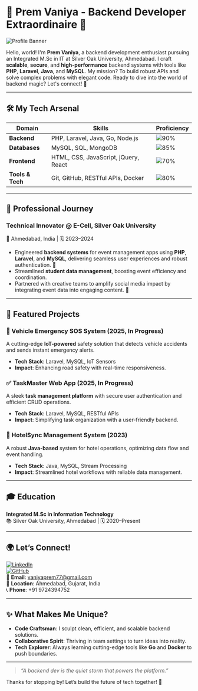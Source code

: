 # 🌟 Prem Vaniya - Backend Developer Extraordinaire 🌟

![Profile Banner](https://img.shields.io/badge/Code%20with%20Passion-💻%20Backend%20Wizardry-blueviolet?style=for-the-badge&logo=codeigniter)

Hello, world! I'm **Prem Vaniya**, a backend development enthusiast pursuing an Integrated M.Sc in IT at Silver Oak University, Ahmedabad. I craft **scalable**, **secure**, and **high-performance** backend systems with tools like **PHP**, **Laravel**, **Java**, and **MySQL**. My mission? To build robust APIs and solve complex problems with elegant code. Ready to dive into the world of backend magic? Let's connect! 🚀

---

## 🛠️ My Tech Arsenal

| **Domain**              | **Skills**                                         | **Proficiency** |
|-------------------------|----------------------------------------------------|-----------------|
| **Backend**             | PHP, Laravel, Java, Go, Node.js                    | ![90%](https://progress-bar.dev/90) |
| **Databases**           | MySQL, SQL, MongoDB                                | ![85%](https://progress-bar.dev/85) |
| **Frontend**            | HTML, CSS, JavaScript, jQuery, React               | ![70%](https://progress-bar.dev/70) |
| **Tools & Tech**        | Git, GitHub, RESTful APIs, Docker                  | ![80%](https://progress-bar.dev/80) |

---

## 💼 Professional Journey

### Technical Innovator @ E-Cell, Silver Oak University  
📍 Ahmedabad, India | 🗓️ 2023–2024  
- Engineered **backend systems** for event management apps using **PHP**, **Laravel**, and **MySQL**, delivering seamless user experiences and robust authentication. 🔐  
- Streamlined **student data management**, boosting event efficiency and coordination.  
- Partnered with creative teams to amplify social media impact by integrating event data into engaging content. 📣  

---

## 🚀 Featured Projects

### 🚗 Vehicle Emergency SOS System (2025, In Progress)  
A cutting-edge **IoT-powered** safety solution that detects vehicle accidents and sends instant emergency alerts.  
- **Tech Stack**: Laravel, MySQL, IoT Sensors  
- **Impact**: Enhancing road safety with real-time responsiveness.  

### ✅ TaskMaster Web App (2025, In Progress)  
A sleek **task management platform** with secure user authentication and efficient CRUD operations.  
- **Tech Stack**: Laravel, MySQL, RESTful APIs  
- **Impact**: Simplifying task organization with a user-friendly backend.  

### 🏨 HotelSync Management System (2023)  
A robust **Java-based** system for hotel operations, optimizing data flow and event handling.  
- **Tech Stack**: Java, MySQL, Stream Processing  
- **Impact**: Streamlined hotel workflows with reliable data management.  

---

## 🎓 Education

**Integrated M.Sc in Information Technology**  
📚 Silver Oak University, Ahmedabad | 🗓️ 2020–Present  

---

## 🌍 Let’s Connect!

[![LinkedIn](https://img.shields.io/badge/LinkedIn-0A66C2?style=for-the-badge&logo=linkedin&logoColor=white)](https://linkedin.com/in/premvaniyya)  
[![GitHub](https://img.shields.io/badge/GitHub-181717?style=for-the-badge&logo=github&logoColor=white)](https://github.com/premvaniya)  
📧 **Email**: [vaniyaprem77@gmail.com](mailto:vaniyaprem77@gmail.com)  
📍 **Location**: Ahmedabad, Gujarat, India  
📞 **Phone**: +91 9724394752  

---

## ✨ What Makes Me Unique?

- **Code Craftsman**: I sculpt clean, efficient, and scalable backend solutions.  
- **Collaborative Spirit**: Thriving in team settings to turn ideas into reality.  
- **Tech Explorer**: Always learning cutting-edge tools like **Go** and **Docker** to push boundaries.  

---

> *“A backend dev is the quiet storm that powers the platform.”*  

Thanks for stopping by! Let’s build the future of tech together! 🌈

